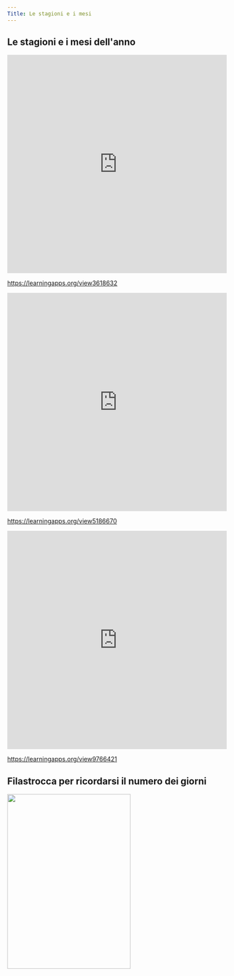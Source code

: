 ```yaml
---
Title: Le stagioni e i mesi
---
```


## Le stagioni e i mesi dell'anno


<iframe src="https://learningapps.org/view3618632" style="border:0px;width:100%;height:500px" webkitallowfullscreen="true" mozallowfullscreen="true"></iframe>

https://learningapps.org/view3618632

<iframe src="https://learningapps.org/watch?app=5186670" style="border:0px;width:100%;height:500px" webkitallowfullscreen="true" mozallowfullscreen="true"></iframe>

https://learningapps.org/view5186670

<iframe src="https://learningapps.org/watch?app=9766421" style="border:0px;width:100%;height:500px" webkitallowfullscreen="true" mozallowfullscreen="true"></iframe>


https://learningapps.org/view9766421

## Filastrocca per ricordarsi il numero dei giorni 


<img src="https://portalebambini.it/wp-content/uploads/2018/07/trentad-d%C3%AC-conta-novembre_opt.jpg" 
width="283" height="400">
